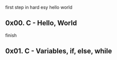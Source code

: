 first step in hard esy hello world

## 0x00. C - Hello, World
finish

## 0x01. C - Variables, if, else, while
